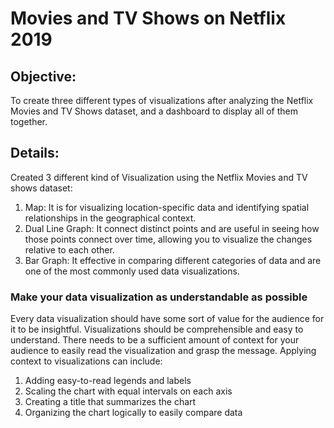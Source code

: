 # Movies and TV Shows on Netflix 2019

## Objective:
To create three different types of visualizations after analyzing the Netflix Movies and TV Shows dataset, and a dashboard to display all of them together.

## Details:
Created 3 different kind of Visualization using the Netflix Movies and TV shows dataset:
1. Map: It is for visualizing location-specific data and identifying spatial relationships in the geographical context.
2. Dual Line Graph: It connect distinct points and are useful in seeing how those points connect over time, allowing you to visualize the changes relative to each other. 
3. Bar Graph: It effective in comparing different categories of data and are one of the most commonly used data visualizations.

### Make your data visualization as understandable as possible

Every data visualization should have some sort of value for the audience for it to be insightful. Visualizations should be comprehensible and easy to understand. There needs to be a sufficient amount of context for your audience to easily read the visualization and grasp the message. Applying context to visualizations can include:
1. Adding easy-to-read legends and labels
2. Scaling the chart with equal intervals on each axis
3. Creating a title that summarizes the chart
4. Organizing the chart logically to easily compare data

